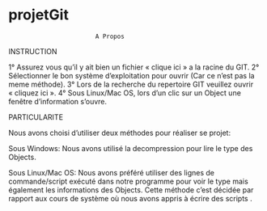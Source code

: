 # projetGit

							A Propos

INSTRUCTION

1° Assurez vous qu’il y ait bien un fichier « clique ici » a la racine du GIT.
2° Sélectionner le bon système d’exploitation pour ouvrir (Car ce n’est pas la meme méthode).
3° Lors de la recherche du repertoire GIT veuillez ouvrir « cliquez ici ».
4° Sous Linux/Mac OS, lors d’un clic sur un Object une fenêtre d’information s’ouvre.


PARTICULARITE

Nous avons choisi d’utiliser deux méthodes pour réaliser se projet:

Sous Windows: Nous avons utilisé la decompression pour lire le type des Objects.

Sous Linux/Mac OS: Nous avons préféré utiliser des lignes de commande/script exécuté dans notre programme 
	 pour voir le type mais également les informations des Objects. Cette méthode c’est décidée par rapport
	 aux cours de système où nous avons appris à écrire des scripts  .
